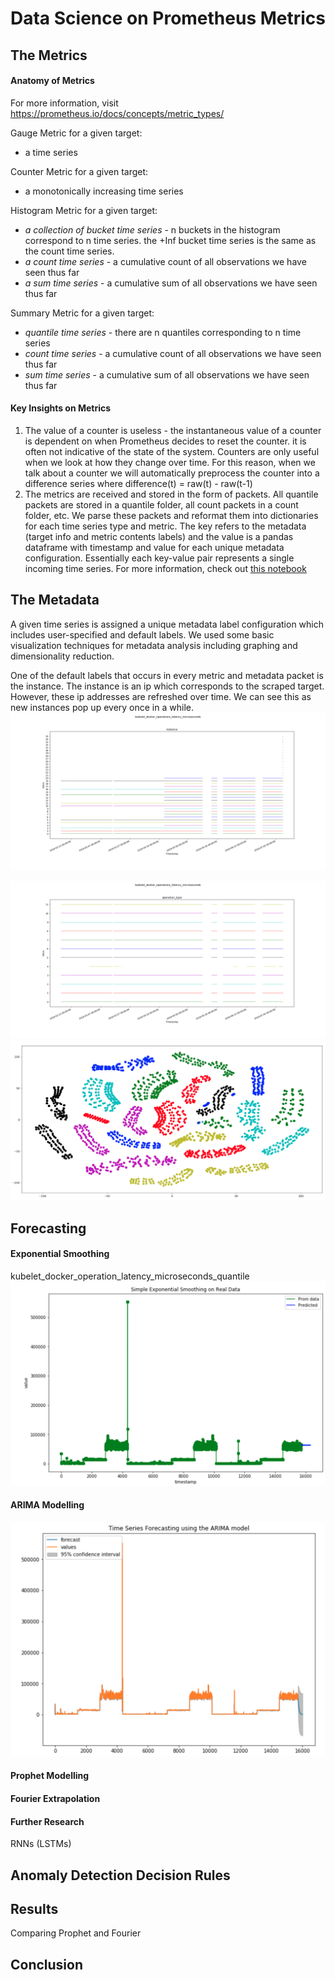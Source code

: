 # Data Science on Prometheus Metrics
## **The Metrics**
#### Anatomy of Metrics
For more information, visit https://prometheus.io/docs/concepts/metric_types/

Gauge Metric for a given target:
  * a time series

Counter Metric for a given target:
* a monotonically increasing time series

Histogram Metric for a given target:
* *a collection of bucket time series* -  n buckets in the histogram correspond to n time series. the +Inf bucket time series is the same as the count time series.
* *a count time series* -
a cumulative count of all observations we have seen thus far
* *a sum time series* - a cumulative sum of all observations we have seen thus far

Summary Metric for a given target:
* *quantile time series* - there are n quantiles corresponding to n time series
* *count time series* - a cumulative count of all observations we have seen thus far
* *sum time series* - a cumulative sum of all observations we have seen thus far

#### Key Insights on Metrics
1. The value of a counter is useless - the instantaneous value of a counter is dependent on when Prometheus decides to reset the counter. it is often not indicative of the state of the system. Counters are only useful when we look at how they change over time. For this reason, when we talk about a counter we will automatically preprocess the counter into a difference series where difference(t) = raw(t) - raw(t-1)
2. The metrics are received and stored in the form of packets. All quantile packets are stored in a quantile folder, all count packets in a count folder, etc. We parse these packets and reformat them into dictionaries for each time series type and metric. The key refers to the metadata (target info and metric contents labels) and the value is a pandas dataframe with timestamp and value for each unique metadata configuration. Essentially each key-value pair represents a single incoming time series. For more information, check out [this notebook]()

## **The Metadata**

A given time series is assigned a unique metadata label configuration which includes user-specified and default labels. We used some basic visualization techniques for metadata analysis including graphing and dimensionality reduction.

One of the default labels that occurs in every metric and metadata packet is the instance. The instance is an ip which corresponds to the scraped target. However, these ip addresses are refreshed over time. We can see this as new instances pop up every once in a while.
![](imgs/kubelet_docker_instance_label.png)

![](imgs/kubelet_docker_op_type_label.png)
![](imgs/t-sne_embedding.png)
## **Forecasting**
#### Exponential Smoothing
kubelet_docker_operation_latency_microseconds_quantile
![](imgs/exp_smoothing.png)
#### ARIMA Modelling
![](imgs/arima.png)
#### Prophet Modelling

#### Fourier Extrapolation
#### Further Research
RNNs (LSTMs)

## **Anomaly Detection Decision Rules**
## **Results**
Comparing Prophet and Fourier
## **Conclusion**
